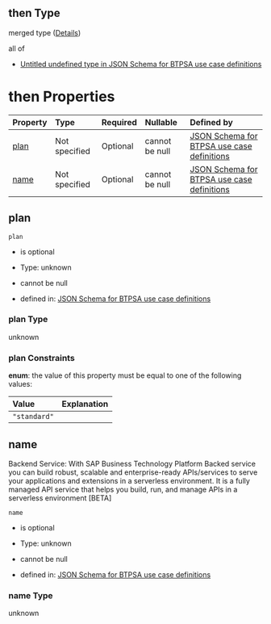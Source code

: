 ## then Type

merged type ([Details](btpsa-usecase-properties-services-items-allof-2-then-allof-8-then.md))

all of

*   [Untitled undefined type in JSON Schema for BTPSA use case definitions](btpsa-usecase-properties-services-items-allof-2-then-allof-8-then-allof-0.md "check type definition")

# then Properties

| Property      | Type          | Required | Nullable       | Defined by                                                                                                                                                                                                          |
| :------------ | :------------ | :------- | :------------- | :------------------------------------------------------------------------------------------------------------------------------------------------------------------------------------------------------------------ |
| [plan](#plan) | Not specified | Optional | cannot be null | [JSON Schema for BTPSA use case definitions](btpsa-usecase-properties-services-items-allof-2-then-allof-8-then-properties-plan.md "undefined#/properties/services/items/allOf/2/then/allOf/8/then/properties/plan") |
| [name](#name) | Not specified | Optional | cannot be null | [JSON Schema for BTPSA use case definitions](btpsa-usecase-properties-services-items-allof-2-then-allof-8-then-properties-name.md "undefined#/properties/services/items/allOf/2/then/allOf/8/then/properties/name") |

## plan



`plan`

*   is optional

*   Type: unknown

*   cannot be null

*   defined in: [JSON Schema for BTPSA use case definitions](btpsa-usecase-properties-services-items-allof-2-then-allof-8-then-properties-plan.md "undefined#/properties/services/items/allOf/2/then/allOf/8/then/properties/plan")

### plan Type

unknown

### plan Constraints

**enum**: the value of this property must be equal to one of the following values:

| Value        | Explanation |
| :----------- | :---------- |
| `"standard"` |             |

## name

Backend Service: With SAP Business Technology Platform Backed service you can build robust, scalable and enterprise-ready APIs/services to serve your applications and extensions in a serverless environment. It is a fully managed API service that helps you build, run, and manage APIs in a serverless environment \[BETA]

`name`

*   is optional

*   Type: unknown

*   cannot be null

*   defined in: [JSON Schema for BTPSA use case definitions](btpsa-usecase-properties-services-items-allof-2-then-allof-8-then-properties-name.md "undefined#/properties/services/items/allOf/2/then/allOf/8/then/properties/name")

### name Type

unknown
